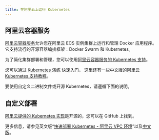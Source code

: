 ```yaml
---
title: 在阿里云上运行 Kubernetes
---
```

<!--
---
reviewers:
- colemickens
- brendandburns
title: Running Kubernetes on Alibaba Cloud
---
-->

<!--
## Alibaba Cloud Container Service
-->
## 阿里云容器服务

<!--
The [Alibaba Cloud Container Service](https://www.aliyun.com/product/containerservice) lets you run and manage Docker applications on a cluster of Alibaba Cloud ECS instances. It supports the popular open source container orchestrators: Docker Swarm and Kubernetes.
-->
[阿里云容器服务](https://www.aliyun.com/product/containerservice)允许您在阿里云 ECS 实例集群上运行和管理 Docker 应用程序。
它支持流行的开源容器编排框架：Docker Swarm 和 Kubernetes。

<!--
To simplify cluster deployment and management, use [Kubernetes Support for Alibaba Cloud Container Service](https://www.aliyun.com/solution/kubernetes/). 
-->
为了简化集群部署和管理，您可以使用[阿里云容器服务的 Kubernetes 支持](https://www.aliyun.com/solution/kubernetes/)。

<!--
You can get started quickly by following the [Kubernetes walk-through](https://help.aliyun.com/document_detail/53751.html), and there are some [tutorials for Kubernetes Support on Alibaba Cloud](https://yq.aliyun.com/teams/11/type_blog-cid_200-page_1) in Chinese. 
-->
您可以通过 [Kubernetes 演练](https://help.aliyun.com/document_detail/53751.html) 快速入门，
这里还有一些中文版的[阿里云 Kubernetes 支持教程](https://yq.aliyun.com/teams/11/type_blog-cid_200-page_1)。

<!--
To use custom binaries or open source Kubernetes, follow the instructions below.
-->
要使用自定义二进制文件或开源 Kubernetes，请遵循下面的说明。

<!--
## Custom Deployments
-->
## 自定义部署

<!--
The source code for [Kubernetes with Alibaba Cloud provider implementation](https://github.com/AliyunContainerService/kubernetes) is open source and available on GitHub.
-->
[阿里云提供的 Kubernetes 实现](https://github.com/AliyunContainerService/kubernetes)是开源的，您可以在 GitHub 上找到。

<!--
For more information, see "[Quick deployment of Kubernetes - VPC environment on Alibaba Cloud](https://www.alibabacloud.com/forum/read-830)" in English and [Chinese](https://yq.aliyun.com/articles/66474).
-->
更多信息，请参见英文版“[快速部署 Kubernetes - 阿里云 VPC 环境](https://www.alibabacloud.com/forum/read-830)”以及[中文版](https://yq.aliyun.com/articles/66474)。
